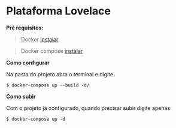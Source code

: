 
# Plataforma Lovelace

**Pré requisitos:**

>  Docker [instalar](https://www.docker.com/get-started)

>  Docker compose [instalar](https://docs.docker.com/compose/install/)

**Como configurar**

Na pasta do projeto abra o terminal e digite
```shell
$ docker-compose up --build -d/
```
**Como subir**

Com o projeto já configurado, quando precisar subir digite apenas

```shell
$ docker-compose up -d
```
